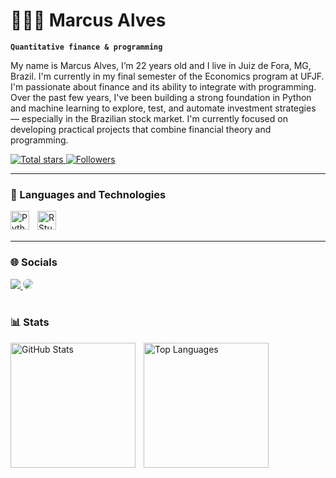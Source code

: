 # 🧑🏻‍💻 Marcus Alves

**`Quantitative finance & programming`**

My name is Marcus Alves, I’m 22 years old and I live in Juiz de Fora, MG, Brazil. I'm currently in my final semester of the Economics program at UFJF. I'm passionate about finance and its ability to integrate with programming. Over the past few years, I've been building a strong foundation in Python and machine learning to explore, test, and automate investment strategies — especially in the Brazilian stock market. I'm currently focused on developing practical projects that combine financial theory and programming.

<p align="left">
    <a href="https://github.com/MarcusAlves02?tab=repositories&sort=stargazers">
        <img 
            alt="Total stars" 
            title="Total GitHub stars" 
            src="https://custom-icon-badges.demolab.com/github/stars/MarcusAlves02?color=55960c&style=for-the-badge&labelColor=488207&logo=star&label=Stars"
        />
    </a>
    <a href="https://github.com/MarcusAlves02?tab=followers">
        <img 
            alt="Followers" 
            title="Follow me on GitHub" 
            src="https://custom-icon-badges.demolab.com/github/followers/MarcusAlves02?color=236ad3&labelColor=1155ba&style=for-the-badge&logo=github&label=Followers&logoColor=white"
        />
    </a>
</p>

---

### 🤖 Languages and Technologies

<img 
    align="left" 
    alt="Python" 
    title="Python"
    width="30px" 
    style="padding-right: 10px;" 
    src="https://cdn.jsdelivr.net/gh/devicons/devicon@latest/icons/python/python-original.svg" 
/>

<img 
    align="left" 
    alt="RStudio" 
    title="RStudio"
    width="30px" 
    style="padding-right: 10px;" 
    src="https://www.r-project.org/logo/Rlogo.png" 
/>

<br/>
<br/>

---

### 🌐 Socials

<div align="left"> 
<a href="https://www.instagram.com/marcus.alves02/" target="_blank"><img src="https://img.shields.io/badge/-Instagram-%23E4405F?style=for-the-badge&logo=instagram&logoColor=white"</a>
<a href="https://www.linkedin.com/in/mp-alves/" target="_blank"><img src="https://img.shields.io/badge/-LinkedIn-%230077B5?style=for-the-badge&logo=linkedin&logoColor=white" style="border-radius: 30px" target="_blank"></a> 

<br/>
<br/>

### 📊 Stats

<p>
  <img 
    align="left" 
    alt="GitHub Stats" 
    height="200" 
    style="padding-right: 10px;" 
    src="https://github-readme-stats.vercel.app/api?username=MarcusAlves02&show_icons=true&theme=tokyonight&include_all_commits=true&locale=en" 
  />

  <img 
    align="left" 
    alt="Top Languages" 
    height="200" 
    src="https://github-readme-stats.vercel.app/api/top-langs/?username=MarcusAlves02&theme=tokyonight&layout=compact&custom_title=Technologies&langs_count=9" 
  />
</p>
